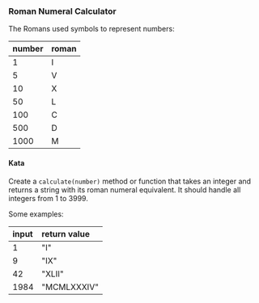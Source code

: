 ### Roman Numeral Calculator
The Romans used symbols to represent numbers:

| number | roman |
| :---   | :---  |
| 1      | I     |
| 5      | V     |
| 10     | X     |
| 50     | L     |
| 100    | C     |
| 500    | D     |
| 1000   | M     |
 
#### Kata
Create a `calculate(number)` method or function that takes an
integer and returns a string with its roman numeral equivalent.
It should handle all integers from 1 to 3999.

Some examples:

| input | return value |
| :---  | :---         |
| 1     | "I"          |
| 9     | "IX"         |
| 42    | "XLII"       |
| 1984  | "MCMLXXXIV"  |
